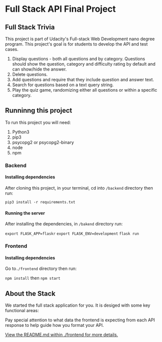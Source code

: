 # Full Stack API Final Project

## Full Stack Trivia

This project is part of Udacity's Full-stack Web Development nano degree program. This project's goal is for students to develop the API and test cases.

1) Display questions - both all questions and by category. Questions should show the question, category and difficulty rating by default and can show/hide the answer. 
2) Delete questions.
3) Add questions and require that they include question and answer text.
4) Search for questions based on a text query string.
5) Play the quiz game, randomizing either all questions or within a specific category. 

## Runninng this project

To run this project you will need:

1. Python3
2. pip3
3. psycopg2 or psycopg2-binary
4. node
5. npm

### Backend

#### Installing dependencies

After cloning this project, in your terminal, cd into `/backend` directory then run: 

`pip3 install -r requirements.txt`

#### Running the server

After installing the dependencies, in `/bakend` directory run:

`export FLASK_APP=flaskr`
`export FLASK_ENV=development`
`flask run`

### Frontend

#### Installing dependencies

Go to`./frontend` directory then run:

`npm install` then `npm start`


## About the Stack

We started the full stack application for you. It is desiged with some key functional areas:





Pay special attention to what data the frontend is expecting from each API response to help guide how you format your API. 

[View the README.md within ./frontend for more details.](./frontend/README.md)
